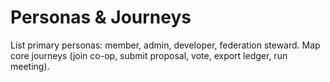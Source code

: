 # Personas & Journeys

List primary personas: member, admin, developer, federation steward.
Map core journeys (join co-op, submit proposal, vote, export ledger, run meeting).
